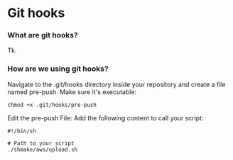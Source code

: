 # Git hooks

### What are git hooks?

Tk.

### How are we using git hooks?

Navigate to the .git/hooks directory inside your repository and create a file named pre-push. Make sure it's executable:

```
chmod +x .git/hooks/pre-push
```

Edit the pre-push File: Add the following content to call your script:

```
#!/bin/sh

# Path to your script
./shmake/aws/upload.sh
```
